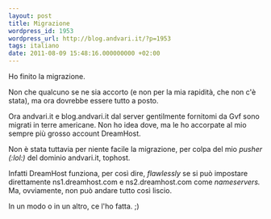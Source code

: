 ```yaml
---
layout: post
title: Migrazione
wordpress_id: 1953
wordpress_url: http://blog.andvari.it/?p=1953
tags: italiano
date: 2011-08-09 15:48:16.000000000 +02:00
---
```

Ho finito la migrazione.

Non che qualcuno se ne sia accorto (e non per la mia rapidità, che non c'è stata), ma ora dovrebbe essere tutto a posto.

Ora andvari.it e blog.andvari.it dal server gentilmente fornitomi da Gvf sono migrati in terre americane. Non ho idea dove, ma le ho accorpate al mio sempre più grosso account DreamHost.

Non è stata tuttavia per niente facile la migrazione, per colpa del mio <em>pusher (:lol:)</em> del dominio andvari.it, tophost.

Infatti DreamHost funziona, per così dire, <em>flawlessly</em> se si può impostare direttamente ns1.dreamhost.com e ns2.dreamhost.com come <em>nameservers. </em>Ma, ovviamente, non può andare tutto così liscio.

In un modo o in un altro, ce l'ho fatta. ;)
